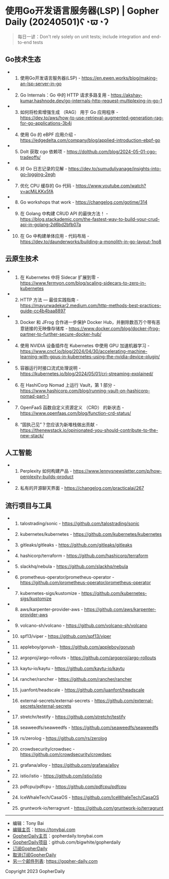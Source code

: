 # 使用Go开发语言服务器(LSP) | Gopher Daily (20240501)ʕ◔ϖ◔ʔ

>每日一谚：Don't rely solely on unit tests; include integration and end-to-end tests

## Go技术生态


- 1. 使用Go开发语言服务器(LSP) - https://en.ewen.works/blog/making-an-lsp-server-in-go

- 2. Go Internals：Go 中的 HTTP 请求多路复用 - https://akshay-kumar.hashnode.dev/go-internals-http-request-multiplexing-in-go-1

- 3. 如何将检索增强生成 （RAG） 用于 Go 应用程序 - https://dev.to/aws/how-to-use-retrieval-augmented-generation-rag-for-go-applications-3b4j

- 4. 使用 Go 的 eBPF 应用介绍 - https://edgedelta.com/company/blog/applied-introduction-ebpf-go

- 5. Dolt 获取 cgo 依赖项 - https://dolthub.com/blog/2024-05-01-cgo-tradeoffs/

- 6. 对 Go 日志记录的见解 - https://dev.to/sumuduliyanage/insights-into-go-logging-2egh

- 7. 优化 CPU 缓存的 Go 代码 - https://www.youtube.com/watch?v=acMiLKKx5fA

- 8. Go workshops that work - https://changelog.com/gotime/314

- 9. 在 Golang 中构建 CRUD API 的最快方法！ - https://blog.stackademic.com/the-fastest-way-to-build-your-crud-api-in-golang-2d6bd2bfb07a

- 10. 在 Go 中构建单体应用 - 代码布局 - https://dev.to/daunderworks/building-a-monolith-in-go-layout-1no8


## 云原生技术


- 1. 在 Kubernetes 中将 Sidecar 扩展到零 - https://www.fermyon.com/blog/scaling-sidecars-to-zero-in-kubernetes

- 2. HTTP 方法 — 最佳实践指南 - https://mayurwadekar2.medium.com/http-methods-best-practices-guide-cc4b4baa8897

- 3. Docker 和 JFrog 合作进一步保护 Docker Hub，并删除数百万个带有恶意链接的无映像存储库 - https://www.docker.com/blog/docker-jfrog-partner-to-further-secure-docker-hub/

- 4. 使用 NVIDIA 设备插件在 Kubernetes 中使用 GPU 加速机器学习 - https://www.cncf.io/blog/2024/04/30/accelerating-machine-learning-with-gpus-in-kubernetes-using-the-nvidia-device-plugin/

- 5. 容器运行时接口流式处理说明 - https://kubernetes.io/blog/2024/05/01/cri-streaming-explained/

- 6. 在 HashiCorp Nomad 上运行 Vault，第 1 部分 - https://www.hashicorp.com/blog/running-vault-on-hashicorp-nomad-part-1

- 7. OpenFaaS 函数自定义资源定义 （CRD） 的新状态 - https://www.openfaas.com/blog/function-crd-status/

- 8. “固执己见”？您应该为新堆栈做出贡献 - https://thenewstack.io/opinionated-you-should-contribute-to-the-new-stack/


## 人工智能


- 1. Perplexity 如何构建产品 - https://www.lennysnewsletter.com/p/how-perplexity-builds-product

- 2. 私有的开源聊天界面 - https://changelog.com/practicalai/267


## 流行项目与工具


- 1. talostrading/sonic - https://github.com/talostrading/sonic

- 2. kubernetes/kubernetes - https://github.com/kubernetes/kubernetes

- 3. gitleaks/gitleaks - https://github.com/gitleaks/gitleaks

- 4. hashicorp/terraform - https://github.com/hashicorp/terraform

- 5. slackhq/nebula - https://github.com/slackhq/nebula

- 6. prometheus-operator/prometheus-operator - https://github.com/prometheus-operator/prometheus-operator

- 7. kubernetes-sigs/kustomize - https://github.com/kubernetes-sigs/kustomize

- 8. aws/karpenter-provider-aws - https://github.com/aws/karpenter-provider-aws

- 9. volcano-sh/volcano - https://github.com/volcano-sh/volcano

- 10. spf13/viper - https://github.com/spf13/viper

- 11. appleboy/gorush - https://github.com/appleboy/gorush

- 12. argoproj/argo-rollouts - https://github.com/argoproj/argo-rollouts

- 13. kaytu-io/kaytu - https://github.com/kaytu-io/kaytu

- 14. rancher/rancher - https://github.com/rancher/rancher

- 15. juanfont/headscale - https://github.com/juanfont/headscale

- 16. external-secrets/external-secrets - https://github.com/external-secrets/external-secrets

- 17. stretchr/testify - https://github.com/stretchr/testify

- 18. seaweedfs/seaweedfs - https://github.com/seaweedfs/seaweedfs

- 19. rs/zerolog - https://github.com/rs/zerolog

- 20. crowdsecurity/crowdsec - https://github.com/crowdsecurity/crowdsec

- 21. grafana/alloy - https://github.com/grafana/alloy

- 22. istio/istio - https://github.com/istio/istio

- 23. pdfcpu/pdfcpu - https://github.com/pdfcpu/pdfcpu

- 24. IceWhaleTech/CasaOS - https://github.com/IceWhaleTech/CasaOS

- 25. gruntwork-io/terragrunt - https://github.com/gruntwork-io/terragrunt


----

- 编辑：Tony Bai
- [编辑主页](https://tonybai.com)：https://tonybai.com
- [GopherDaily主页](https://gopherdaily.tonybai.com)：gopherdaily.tonybai.com
- [GopherDaily项目](https://github.com/bigwhite/gopherdaily)：github.com/bigwhite/gopherdaily
- [订阅GopherDaily](https://gopherdaily.tonybai.com/subscribe)
- [取消订阅GopherDaily](https://gopherdaily.tonybai.com/unsubscribe)
- [另一个邮件列表](https://gopher-daily.com): https://gopher-daily.com

Copyright 2023 GopherDaily
